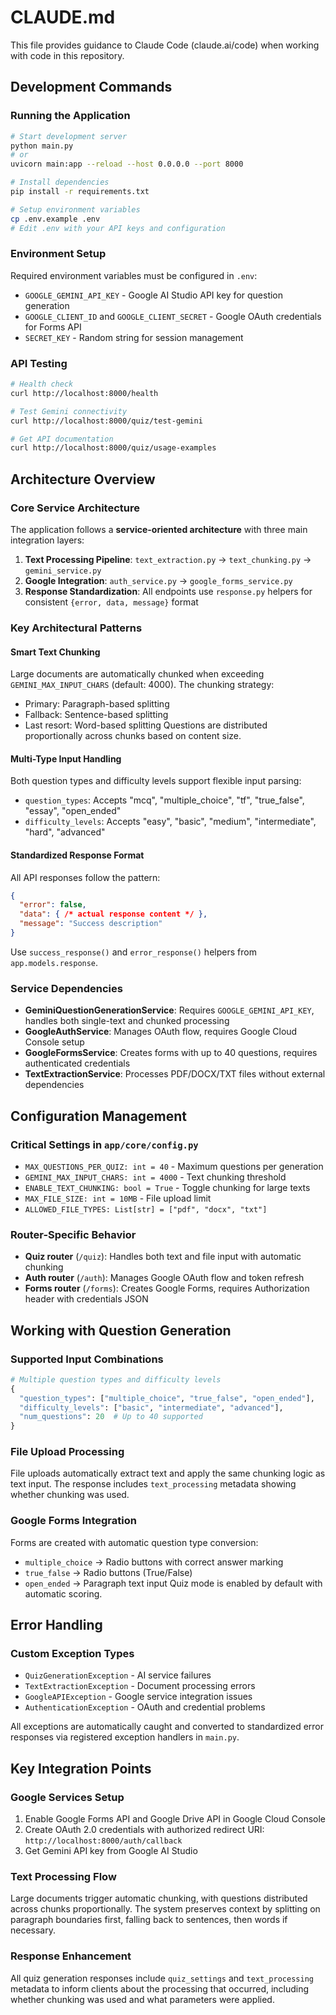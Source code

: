 # CLAUDE.md

This file provides guidance to Claude Code (claude.ai/code) when working with code in this repository.

## Development Commands

### Running the Application
```bash
# Start development server
python main.py
# or
uvicorn main:app --reload --host 0.0.0.0 --port 8000

# Install dependencies
pip install -r requirements.txt

# Setup environment variables
cp .env.example .env
# Edit .env with your API keys and configuration
```

### Environment Setup
Required environment variables must be configured in `.env`:
- `GOOGLE_GEMINI_API_KEY` - Google AI Studio API key for question generation
- `GOOGLE_CLIENT_ID` and `GOOGLE_CLIENT_SECRET` - Google OAuth credentials for Forms API
- `SECRET_KEY` - Random string for session management

### API Testing
```bash
# Health check
curl http://localhost:8000/health

# Test Gemini connectivity
curl http://localhost:8000/quiz/test-gemini

# Get API documentation
curl http://localhost:8000/quiz/usage-examples
```

## Architecture Overview

### Core Service Architecture
The application follows a **service-oriented architecture** with three main integration layers:

1. **Text Processing Pipeline**: `text_extraction.py` → `text_chunking.py` → `gemini_service.py`
2. **Google Integration**: `auth_service.py` → `google_forms_service.py`
3. **Response Standardization**: All endpoints use `response.py` helpers for consistent `{error, data, message}` format

### Key Architectural Patterns

#### Smart Text Chunking
Large documents are automatically chunked when exceeding `GEMINI_MAX_INPUT_CHARS` (default: 4000). The chunking strategy:
- Primary: Paragraph-based splitting
- Fallback: Sentence-based splitting  
- Last resort: Word-based splitting
Questions are distributed proportionally across chunks based on content size.

#### Multi-Type Input Handling
Both question types and difficulty levels support flexible input parsing:
- `question_types`: Accepts "mcq", "multiple_choice", "tf", "true_false", "essay", "open_ended"
- `difficulty_levels`: Accepts "easy", "basic", "medium", "intermediate", "hard", "advanced"

#### Standardized Response Format
All API responses follow the pattern:
```json
{
  "error": false,
  "data": { /* actual response content */ },
  "message": "Success description"
}
```
Use `success_response()` and `error_response()` helpers from `app.models.response`.

### Service Dependencies
- **GeminiQuestionGenerationService**: Requires `GOOGLE_GEMINI_API_KEY`, handles both single-text and chunked processing
- **GoogleAuthService**: Manages OAuth flow, requires Google Cloud Console setup
- **GoogleFormsService**: Creates forms with up to 40 questions, requires authenticated credentials
- **TextExtractionService**: Processes PDF/DOCX/TXT files without external dependencies

## Configuration Management

### Critical Settings in `app/core/config.py`
- `MAX_QUESTIONS_PER_QUIZ: int = 40` - Maximum questions per generation
- `GEMINI_MAX_INPUT_CHARS: int = 4000` - Text chunking threshold
- `ENABLE_TEXT_CHUNKING: bool = True` - Toggle chunking for large texts
- `MAX_FILE_SIZE: int = 10MB` - File upload limit
- `ALLOWED_FILE_TYPES: List[str] = ["pdf", "docx", "txt"]`

### Router-Specific Behavior
- **Quiz router** (`/quiz`): Handles both text and file input with automatic chunking
- **Auth router** (`/auth`): Manages Google OAuth flow and token refresh
- **Forms router** (`/forms`): Creates Google Forms, requires Authorization header with credentials JSON

## Working with Question Generation

### Supported Input Combinations
```python
# Multiple question types and difficulty levels
{
  "question_types": ["multiple_choice", "true_false", "open_ended"],
  "difficulty_levels": ["basic", "intermediate", "advanced"],
  "num_questions": 20  # Up to 40 supported
}
```

### File Upload Processing
File uploads automatically extract text and apply the same chunking logic as text input. The response includes `text_processing` metadata showing whether chunking was used.

### Google Forms Integration
Forms are created with automatic question type conversion:
- `multiple_choice` → Radio buttons with correct answer marking
- `true_false` → Radio buttons (True/False)
- `open_ended` → Paragraph text input
Quiz mode is enabled by default with automatic scoring.

## Error Handling

### Custom Exception Types
- `QuizGenerationException` - AI service failures
- `TextExtractionException` - Document processing errors  
- `GoogleAPIException` - Google service integration issues
- `AuthenticationException` - OAuth and credential problems

All exceptions are automatically caught and converted to standardized error responses via registered exception handlers in `main.py`.

## Key Integration Points

### Google Services Setup
1. Enable Google Forms API and Google Drive API in Google Cloud Console
2. Create OAuth 2.0 credentials with authorized redirect URI: `http://localhost:8000/auth/callback`
3. Get Gemini API key from Google AI Studio

### Text Processing Flow
Large documents trigger automatic chunking, with questions distributed across chunks proportionally. The system preserves context by splitting on paragraph boundaries first, falling back to sentences, then words if necessary.

### Response Enhancement
All quiz generation responses include `quiz_settings` and `text_processing` metadata to inform clients about the processing that occurred, including whether chunking was used and what parameters were applied.
